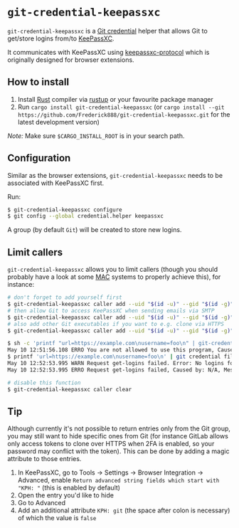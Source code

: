 # `git-credential-keepassxc`

`git-credential-keepassxc` is a [Git credential](https://git-scm.com/docs/gitcredentials) helper that allows Git to get/store logins from/to [KeePassXC](https://keepassxc.org/).

It communicates with KeePassXC using [keepassxc-protocol](https://github.com/keepassxreboot/keepassxc-browser/blob/develop/keepassxc-protocol.md) which is originally designed for browser extensions.

## How to install

1. Install [Rust](https://www.rust-lang.org/) compiler via [rustup](https://rustup.rs/) or your favourite package manager
0. Run `cargo install git-credential-keepassxc` (or `cargo install --git https://github.com/Frederick888/git-credential-keepassxc.git` for the latest development version)

*Note:* Make sure `$CARGO_INSTALL_ROOT` is in your search path.

## Configuration

Similar as the browser extensions, `git-credential-keepassxc` needs to be associated with KeePassXC first.

Run:

```sh
$ git-credential-keepassxc configure
$ git config --global credential.helper keepassxc 
```

A group (by default `Git`) will be created to store new logins.

## Limit callers

`git-credential-keepassxc` allows you to limit callers (though you should probably have a look at some [MAC](https://en.wikipedia.org/wiki/Mandatory_access_control) systems to properly achieve this), for instance:

```sh
# don't forget to add yourself first
$ git-credential-keepassxc caller add --uid "$(id -u)" --gid "$(id -g)" "$(readlink -f "$0")"
# then allow Git to access KeePassXC when sending emails via SMTP
$ git-credential-keepassxc caller add --uid "$(id -u)" --gid "$(id -g)" "$(command -v git)"
# also add other Git executables if you want to e.g. clone via HTTPS
$ git-credential-keepassxc caller add --uid "$(id -u)" --gid "$(id -g)" /usr/lib/git-core/git-remote-http

$ sh -c 'printf "url=https://example.com\nusername=foo\n" | git-credential-keepassxc get'
May 10 12:51:56.108 ERRO You are not allowed to use this program, Caused by: N/A, Message: You are not allowed to use this program
$ printf 'url=https://example.com\nusername=foo\n' | git credential fill
May 10 12:52:53.995 WARN Request get-logins failed. Error: No logins found, Error Code: 15
May 10 12:52:53.995 ERRO Request get-logins failed, Caused by: N/A, Message: Request get-logins failed

# disable this function
$ git-credential-keepassxc caller clear
```

## Tip

Although currently it's not possible to return entries only from the Git group, you may still want to hide specific ones from Git (for instance GitLab allows only access tokens to clone over HTTPS when 2FA is enabled, so your password may conflict with the token). This can be done by adding a magic attribute to those entries.

1. In KeePassXC, go to Tools -> Settings -> Browser Integration -> Advanced, enable `Return advanced string fields which start with "KPH: "` (this is enabled by default)
0. Open the entry you'd like to hide
0. Go to Advanced
0. Add an additional attribute `KPH: git` (the space after colon is necessary) of which the value is `false`
